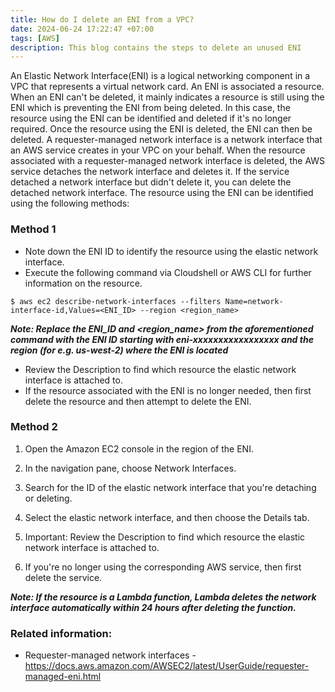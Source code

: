 ```yaml
---
title: How do I delete an ENI from a VPC?
date: 2024-06-24 17:22:47 +07:00
tags: [AWS]
description: This blog contains the steps to delete an unused ENI
---
```


An Elastic Network Interface(ENI) is a logical networking component in a VPC that represents a virtual network card. An ENI is associated a resource. When an ENI can't be deleted, it mainly indicates a resource is still using the ENI which is preventing the ENI from being deleted. In this case, the resource using the ENI can be identified and deleted if it's no longer required. Once the resource using the ENI is deleted, the ENI can then be deleted. A requester-managed network interface is a network interface that an AWS service creates in your VPC on your behalf. When the resource associated with a requester-managed network interface is deleted, the AWS service detaches the network interface and deletes it. If the service detached a network interface but didn't delete it, you can delete the detached network interface. The resource using the ENI can be identified using the following methods:

### Method 1

- Note down the ENI ID to identify the resource using the elastic network interface.
- Execute the following command via Cloudshell or AWS CLI for further information on the resource.

```
$ aws ec2 describe-network-interfaces --filters Name=network-interface-id,Values=<ENI_ID> --region <region_name>
```
***Note: Replace the ENI_ID and <region_name> from the aforementioned command with the ENI ID starting with eni-xxxxxxxxxxxxxxxxx and the region (for e.g. us-west-2) where the ENI is located***

- Review the Description to find which resource the elastic network interface is attached to.
- If the resource associated with the ENI is no longer needed, then first delete the resource and then attempt to delete the ENI.

### Method 2

1.    Open the Amazon EC2 console in the region of the ENI.

2.    In the navigation pane, choose Network Interfaces.

3.    Search for the ID of the elastic network interface that you're detaching or deleting.

4.    Select the elastic network interface, and then choose the Details tab.

5.    Important: Review the Description to find which resource the elastic network interface is attached to.

6.    If you're no longer using the corresponding AWS service, then first delete the service.

***Note: If the resource is a Lambda function, Lambda deletes the network interface automatically within 24 hours after deleting the function.***

### Related information:

- Requester-managed network interfaces - https://docs.aws.amazon.com/AWSEC2/latest/UserGuide/requester-managed-eni.html  
